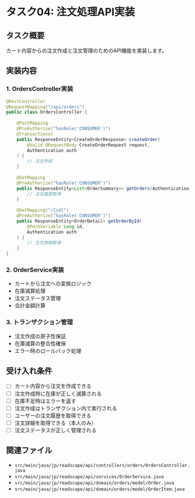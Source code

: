 # タスク04: 注文処理API実装

## タスク概要
カート内容からの注文作成と注文管理のためのAPI機能を実装します。

## 実装内容

### 1. OrdersController実装
```java
@RestController
@RequestMapping("/api/orders")
public class OrdersController {
    
    @PostMapping
    @PreAuthorize("hasRole('CONSUMER')")
    @Transactional
    public ResponseEntity<CreateOrderResponse> createOrder(
        @Valid @RequestBody CreateOrderRequest request,
        Authentication auth
    ) {
        // 注文作成
    }
    
    @GetMapping
    @PreAuthorize("hasRole('CONSUMER')")
    public ResponseEntity<List<OrderSummary>> getOrders(Authentication auth) {
        // 注文履歴取得
    }
    
    @GetMapping("/{id}")
    @PreAuthorize("hasRole('CONSUMER')")
    public ResponseEntity<OrderDetail> getOrderById(
        @PathVariable Long id,
        Authentication auth
    ) {
        // 注文詳細取得
    }
}
```

### 2. OrderService実装
- カートから注文への変換ロジック
- 在庫減算処理
- 注文ステータス管理
- 合計金額計算

### 3. トランザクション管理
- 注文作成の原子性保証
- 在庫減算の整合性確保
- エラー時のロールバック処理

## 受け入れ条件
- [ ] カート内容から注文を作成できる
- [ ] 注文作成時に在庫が正しく減算される
- [ ] 在庫不足時はエラーを返す
- [ ] 注文作成はトランザクション内で実行される
- [ ] ユーザーの注文履歴を取得できる
- [ ] 注文詳細を取得できる（本人のみ）
- [ ] 注文ステータスが正しく管理される

## 関連ファイル
- `src/main/java/jp/readscape/api/controllers/orders/OrdersController.java`
- `src/main/java/jp/readscape/api/services/OrderService.java`
- `src/main/java/jp/readscape/api/domain/orders/model/Order.java`
- `src/main/java/jp/readscape/api/domain/orders/model/OrderItem.java`